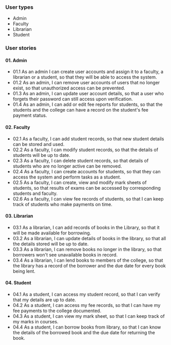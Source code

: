 ### User types
- Admin
- Faculty
- Librarian
- Student

### User stories

#### 01. Admin
- 01.1 As an admin I can create user accounts and assign it to a faculty, a librarian or a student, so that they will be able to access the system.
- 01.2 As an admin, I can remove user accounts of users that no longer exist, so that unauthorized access can be prevented.
- 01.3 As an admin, I can update user account details, so that a user who forgets their password can still access upon verification.
- 01.4 As an admin, I can add or edit fee reports for students, so that the students and the college can have a record on the student's fee payment status.

#### 02. Faculty
- 02.1 As a faculty, I can add student records, so that new student details can be stored and used.
- 02.2 As a faculty, I can modify student records, so that the details of students will be up to date.
- 02.3 As a faculty, I can delete student records, so that details of students who are no longer active can be removed.
- 02.4 As a faculty, I can create accounts for students, so that they can access the system and perform tasks as a student.
- 02.5 As a faculty, I can create, view and modify mark sheets of students, so that results of exams can be accessed by corresponding students and faculty.
- 02.6 As a faculty, I can view fee records of students, so that I can keep track of students who make payments on time.

#### 03. Librarian
- 03.1 As a librarian, I can add records of books in the Library, so that it will be made available for borrowing.
- 03.2 As a librarian, I can update details of books in the library, so that all the details stored will be up to date.
- 03.3 As a librarian, I can remove books no longer in the library, so that borrowers won't see unavailable books in record.
- 03.4 As a librarian, I can lend books to members of the college, so that the library has a record of the borrower and the due date for every book being lent.

#### 04. Student
- 04.1 As a student, I can access my student record, so that I can verify that my details are up to date.
- 04.2 As a student, I can access my fee records, so that I can have my fee payments to the college documented.
- 04.3 As a student, I can view my mark sheet, so that I can keep track of my marks in courses.
- 04.4 As a student, I can borrow books from library, so that I can know the details of the borrowed book and the due date for returning the book.